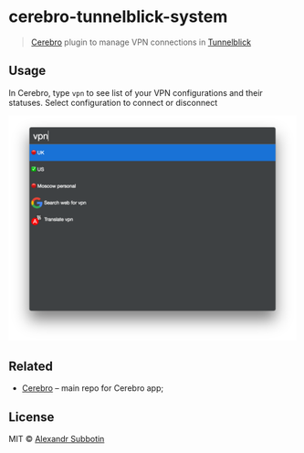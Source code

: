 # cerebro-tunnelblick-system

> [Cerebro](https://cerebroapp.com) plugin to manage VPN connections in [Tunnelblick](https://tunnelblick.net/)

## Usage

In Cerebro, type `vpn` to see list of your VPN configurations and their statuses. Select configuration to connect or disconnect

![](screenshot.png)

## Related

- [Cerebro](http://github.com/KELiON/cerebro) – main repo for Cerebro app;

## License

MIT © [Alexandr Subbotin](http://asubbotin.ru)
